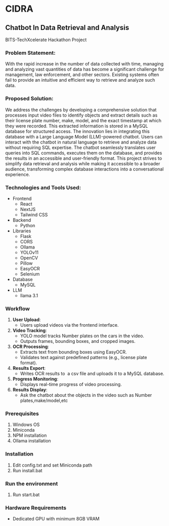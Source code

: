 # CIDRA
## Chatbot In Data Retrieval and Analysis
BITS-TechXcelerate Hackathon Project


### Problem Statement:
With the rapid increase in the number of data collected with time, managing and analyzing vast quantities of data has become a significant challenge for management, law enforcement, and other sectors. Existing systems often fail to provide an intuitive and efficient way to retrieve and analyze such data.

### Proposed Solution:
We address the challenges by developing a comprehensive solution that processes input video files to identify objects and extract details such as their license plate number, make, model, and the exact timestamp at which they were recorded. This extracted information is stored in a MySQL database for structured access.
The innovation lies in integrating this database with a Large Language Model (LLM)-powered chatbot. Users can interact with the chatbot in natural language to retrieve and analyze data without requiring SQL expertise. The chatbot seamlessly translates user queries into SQL commands, executes them on the database, and provides the results in an accessible and user-friendly format.
This project strives to simplify data retrieval and analysis while making it accessible to a broader audience, transforming complex database interactions into a conversational experience.

### Technologies and Tools Used:
- Frontend
	- React
	- NextJS
	- Tailwind CSS
- Backend
	- Python
- Libraries
	- Flask
	- CORS
	- Ollama
	- YOLOv11
	- OpenCV
	- Pillow
	- EasyOCR
	- Selenium
- Database
	- MySQL
- LLM
	- llama 3.1


### Workflow
1. **User Upload**:
    - Users upload videos via the frontend interface.
2. **Video Tracking**:
    - YOLO model tracks Number plates on the cars in the video.
    - Outputs frames, bounding boxes, and cropped images.
3. **OCR Processing**:
    - Extracts text from bounding boxes using EasyOCR.
    - Validates text against predefined patterns (e.g., license plate format).
4. **Results Export**:
    - Writes OCR results to  a csv file and uploads it to a MySQL database.
5. **Progress Monitoring**:
    - Displays real-time progress of video processing.
6. **Results Display**:
    - Ask the chatbot about the objects in the video such as Number plates,make/model,etc

### Prerequisites

1. Windows OS
2. Miniconda
3. NPM installation
4. Ollama installation

### Installation

1. Edit config.txt and set Miniconda path
2. Run install.bat

### Run the environment

1. Run start.bat

### Hardware Requirements

- Dedicated GPU with minimum 8GB VRAM
